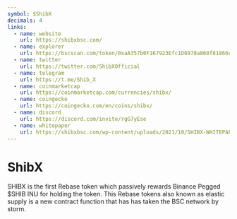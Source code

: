 ```yaml
---
symbol: $ShibX
decimals: 4
links:
  - name: website
    url: https://shibxbsc.com/
  - name: explorer
    url: https://bscscan.com/token/0xaA357b0F167923Efc1D6978a868f81866cA6E98c
  - name: twitter
    url: https://twitter.com/ShibXOfficial
  - name: telegram
    url: https://t.me/Shib_X
  - name: coinmarketcap
    url: https://coinmarketcap.com/currencies/shibx/
  - name: coingecko
    url: https://coingecko.com/en/coins/shibx/
  - name: discord
    url: https://discord.com/invite/rgG7yEse
  - name: whitepaper
    url: https://shibxbsc.com/wp-content/uploads/2021/10/SHIBX-WHITEPAPER-1.pdf
---
```


# ShibX

SHIBX is the first Rebase token which passively rewards Binance Pegged $SHIB INU for holding the token. This Rebase tokens also known as elastic supply is a new contract function that has has taken the BSC network by storm.
